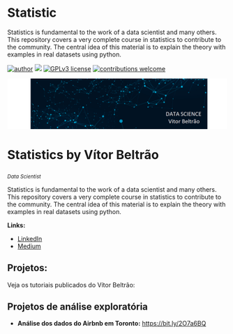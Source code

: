 # Statistic
Statistics is fundamental to the work of a data scientist and many others.
This repository covers a very complete course in statistics to contribute to the community.
The central idea of this material is to explain the theory with examples in real datasets using python.


[![author](https://img.shields.io/badge/author-vitorbeltrao-red.svg)](https://www.linkedin.com/in/v%C3%ADtor-beltr%C3%A3o-56a912178/) [![](https://img.shields.io/badge/python-3.7+-blue.svg)](https://www.python.org/downloads/release/python-365/) [![GPLv3 license](https://img.shields.io/badge/License-GPLv3-blue.svg)](http://perso.crans.org/besson/LICENSE.html) [![contributions welcome](https://img.shields.io/badge/contributions-welcome-brightgreen.svg?style=flat)](https://github.com/vitorbeltrao/VB_data_science/issues)

<p align="center">
  <img src="https://github.com/vitorbeltrao/Pictures/blob/main/ds.png?raw=true">
</p>

# Statistics by Vítor Beltrão
<sub>*Data Scientist*

Statistics is fundamental to the work of a data scientist and many others.
This repository covers a very complete course in statistics to contribute to the community.
The central idea of this material is to explain the theory with examples in real datasets using python.

**Links:**
* [LinkedIn](https://www.linkedin.com/in/v%C3%ADtor-beltr%C3%A3o-56a912178/)
* [Medium](https://www.medium.com)


## Projetos:
Veja os tutoriais publicados do Vítor Beltrão:

## Projetos de análise exploratória
* **Análise dos dados do Airbnb em Toronto:** https://bit.ly/2O7a6BQ
